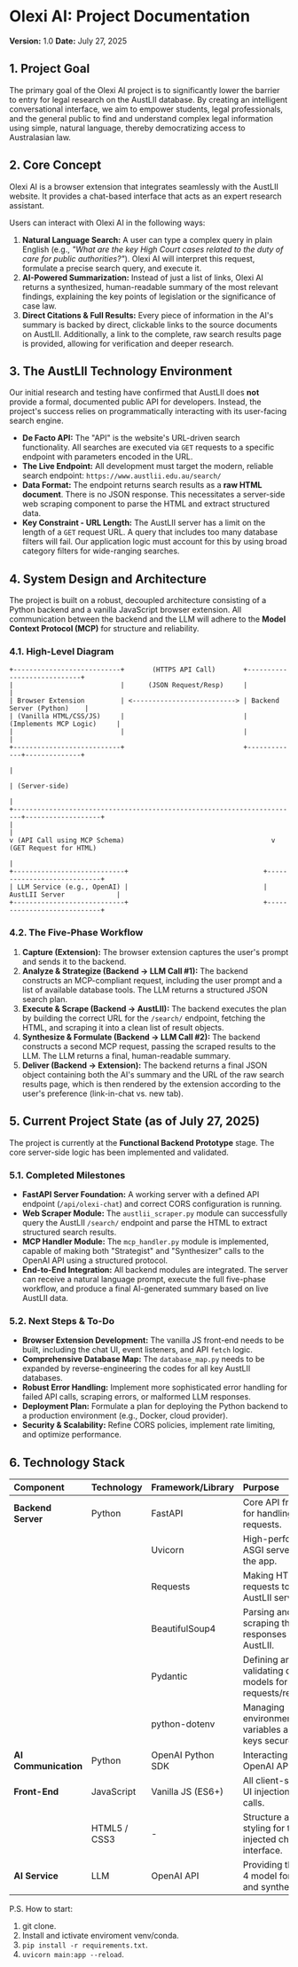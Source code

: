 # Olexi AI: Project Documentation

**Version:** 1.0
**Date:** July 27, 2025

## 1. Project Goal

The primary goal of the Olexi AI project is to significantly lower the barrier to entry for legal research on the AustLII database. By creating an intelligent conversational interface, we aim to empower students, legal professionals, and the general public to find and understand complex legal information using simple, natural language, thereby democratizing access to Australasian law.

## 2. Core Concept

Olexi AI is a browser extension that integrates seamlessly with the AustLII website. It provides a chat-based interface that acts as an expert research assistant.

Users can interact with Olexi AI in the following ways:

1.  **Natural Language Search:** A user can type a complex query in plain English (e.g., *"What are the key High Court cases related to the duty of care for public authorities?"*). Olexi AI will interpret this request, formulate a precise search query, and execute it.
2.  **AI-Powered Summarization:** Instead of just a list of links, Olexi AI returns a synthesized, human-readable summary of the most relevant findings, explaining the key points of legislation or the significance of case law.
3.  **Direct Citations & Full Results:** Every piece of information in the AI's summary is backed by direct, clickable links to the source documents on AustLII. Additionally, a link to the complete, raw search results page is provided, allowing for verification and deeper research.

## 3. The AustLII Technology Environment

Our initial research and testing have confirmed that AustLII does **not** provide a formal, documented public API for developers. Instead, the project's success relies on programmatically interacting with its user-facing search engine.

*   **De Facto API:** The "API" is the website's URL-driven search functionality. All searches are executed via `GET` requests to a specific endpoint with parameters encoded in the URL.
*   **The Live Endpoint:** All development must target the modern, reliable search endpoint:
    `https://www.austlii.edu.au/search/`
*   **Data Format:** The endpoint returns search results as a **raw HTML document**. There is no JSON response. This necessitates a server-side web scraping component to parse the HTML and extract structured data.
*   **Key Constraint - URL Length:** The AustLII server has a limit on the length of a `GET` request URL. A query that includes too many database filters will fail. Our application logic must account for this by using broad category filters for wide-ranging searches.

## 4. System Design and Architecture

The project is built on a robust, decoupled architecture consisting of a Python backend and a vanilla JavaScript browser extension. All communication between the backend and the LLM will adhere to the **Model Context Protocol (MCP)** for structure and reliability.

### 4.1. High-Level Diagram

```
+---------------------------+       (HTTPS API Call)       +----------------------------+
|                           |      (JSON Request/Resp)     |                            |
| Browser Extension         | <--------------------------> | Backend Server (Python)    |
| (Vanilla HTML/CSS/JS)     |                              | (Implements MCP Logic)     |
|                           |                              |                            |
+---------------------------+                              +-------------+--------------+
                                                                         |
                                                                         | (Server-side)
                                                                         |
+------------------------------------------------------------------------+-------------------+
|                                                                                            |
v (API Call using MCP Schema)                                     v (GET Request for HTML)
                                                                                            |
+----------------------------+                                  +----------------------------+
| LLM Service (e.g., OpenAI) |                                  | AustLII Server             |
+----------------------------+                                  +----------------------------+
```

### 4.2. The Five-Phase Workflow

1.  **Capture (Extension):** The browser extension captures the user's prompt and sends it to the backend.
2.  **Analyze & Strategize (Backend -> LLM Call #1):** The backend constructs an MCP-compliant request, including the user prompt and a list of available database tools. The LLM returns a structured JSON search plan.
3.  **Execute & Scrape (Backend -> AustLII):** The backend executes the plan by building the correct URL for the `/search/` endpoint, fetching the HTML, and scraping it into a clean list of result objects.
4.  **Synthesize & Formulate (Backend -> LLM Call #2):** The backend constructs a second MCP request, passing the scraped results to the LLM. The LLM returns a final, human-readable summary.
5.  **Deliver (Backend -> Extension):** The backend returns a final JSON object containing both the AI's summary and the URL of the raw search results page, which is then rendered by the extension according to the user's preference (link-in-chat vs. new tab).

## 5. Current Project State (as of July 27, 2025)

The project is currently at the **Functional Backend Prototype** stage. The core server-side logic has been implemented and validated.

### 5.1. Completed Milestones

*   **FastAPI Server Foundation:** A working server with a defined API endpoint (`/api/olexi-chat`) and correct CORS configuration is running.
*   **Web Scraper Module:** The `austlii_scraper.py` module can successfully query the AustLII `/search/` endpoint and parse the HTML to extract structured search results.
*   **MCP Handler Module:** The `mcp_handler.py` module is implemented, capable of making both "Strategist" and "Synthesizer" calls to the OpenAI API using a structured protocol.
*   **End-to-End Integration:** All backend modules are integrated. The server can receive a natural language prompt, execute the full five-phase workflow, and produce a final AI-generated summary based on live AustLII data.

### 5.2. Next Steps & To-Do

*   **Browser Extension Development:** The vanilla JS front-end needs to be built, including the chat UI, event listeners, and API `fetch` logic.
*   **Comprehensive Database Map:** The `database_map.py` needs to be expanded by reverse-engineering the codes for all key AustLII databases.
*   **Robust Error Handling:** Implement more sophisticated error handling for failed API calls, scraping errors, or malformed LLM responses.
*   **Deployment Plan:** Formulate a plan for deploying the Python backend to a production environment (e.g., Docker, cloud provider).
*   **Security & Scalability:** Refine CORS policies, implement rate limiting, and optimize performance.

## 6. Technology Stack

| Component | Technology | Framework/Library | Purpose |
| :--- | :--- | :--- | :--- |
| **Backend Server** | Python | FastAPI | Core API framework for handling requests. |
| | | Uvicorn | High-performance ASGI server to run the app. |
| | | Requests | Making HTTP `GET` requests to the AustLII server. |
| | | BeautifulSoup4 | Parsing and scraping the HTML responses from AustLII. |
| | | Pydantic | Defining and validating data models for API requests/responses. |
| | | python-dotenv | Managing environment variables and API keys securely. |
| **AI Communication** | Python | OpenAI Python SDK | Interacting with the OpenAI API service. |
| **Front-End** | JavaScript | Vanilla JS (ES6+) | All client-side logic, UI injection, and API calls. |
| | HTML5 / CSS3 | - | Structure and styling for the injected chat interface. |
| **AI Service** | LLM | OpenAI API | Providing the GPT-4 model for strategy and synthesis tasks. |


P.S. How to start: 
1. git clone.
2. Install and ictivate enviroment venv/conda.
3. `pip install -r requirements.txt`.
4. `uvicorn main:app --reload`.